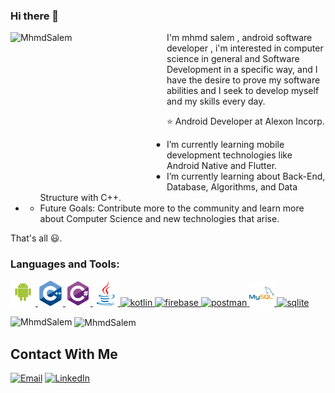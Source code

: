 ### Hi there 👋
<!--
- 🔭 I’m currently working on ALEXON INCORP. FOR E-SOLUTIONS
- 🌱 I’m currently learning mobile development technologies like Android Native and Flutter.
- 👯 I’m looking to collaborate on ...
- 🤔 I’m looking for help with ...
- 💬 Ask me about ...
- 📫 How to reach me: ...
- 😄 Pronouns: ...
- ⚡ Fun fact: ...
-->






<p><img align="left" src="https://camo.githubusercontent.com/5352b6b2b973a416adb9f788796e6e861e6ff286d2d83780df8ef7d90d4ca349/68747470733a2f2f6d656469612e67697068792e636f6d2f6d656469612f53576f536b4e36447854737a71494b4571762f67697068792e676966" alt="MhmdSalem" width="250" height="250" /></p>

I'm mhmd salem , android software developer , i'm interested in computer science in general and Software Development in a specific way, and I have the desire to prove my software abilities and I seek to develop myself and my skills every day.

⭐ Android Developer at Alexon Incorp.

- * I’m currently learning mobile development technologies like Android Native and Flutter.
- * I’m currently learning about Back-End, Database, Algorithms, and Data Structure with C++.
- * Future Goals: Contribute more to the community and learn more about Computer Science and new technologies that arise.

That's all 😃.



<h3 align="left"> Languages and Tools:</h3>
<p align="left"> <a href="https://developer.android.com" target="_blank" rel="noreferrer"> <img src="https://raw.githubusercontent.com/devicons/devicon/master/icons/android/android-original-wordmark.svg" alt="android" width="40" height="40"/> </a> <a href="https://www.w3schools.com/cpp/" target="_blank" rel="noreferrer"> <img src="https://raw.githubusercontent.com/devicons/devicon/master/icons/cplusplus/cplusplus-original.svg" alt="cplusplus" width="40" height="40"/> </a> <a href="https://www.w3schools.com/cs/" target="_blank" rel="noreferrer"> <img src="https://raw.githubusercontent.com/devicons/devicon/master/icons/csharp/csharp-original.svg" alt="csharp" width="40" height="40"/> </a> <a href="https://www.java.com" target="_blank" rel="noreferrer"> <img src="https://raw.githubusercontent.com/devicons/devicon/master/icons/java/java-original.svg" alt="java" width="40" height="40"/> </a> <a href="https://kotlinlang.org" target="_blank" rel="noreferrer"> <img src="https://www.vectorlogo.zone/logos/kotlinlang/kotlinlang-icon.svg" alt="kotlin" width="40" height="40"/> </a> <a href="https://www.python.org" target="_blank" rel="noreferrer"> <a href="https://firebase.google.com/" target="_blank" rel="noreferrer"> <img src="https://www.vectorlogo.zone/logos/firebase/firebase-icon.svg" alt="firebase" width="40" height="40"/> </a> <a href="https://postman.com" target="_blank" rel="noreferrer"> <img src="https://www.vectorlogo.zone/logos/getpostman/getpostman-icon.svg" alt="postman" width="40" height="40"/> </a> <a href="https://www.mysql.com/" target="_blank" rel="noreferrer"> <img src="https://raw.githubusercontent.com/devicons/devicon/master/icons/mysql/mysql-original-wordmark.svg" alt="mysql" width="40" height="40"/> </a> <a href="https://www.sqlite.org/" target="_blank" rel="noreferrer"> <img src="https://www.vectorlogo.zone/logos/sqlite/sqlite-icon.svg" alt="sqlite" width="40" height="40"/> </a>  </p> 

<p><img align="left" src="https://github-readme-stats.vercel.app/api/top-langs?username=MahmoudElshahatt&show_icons=true&locale=en&layout=compact" alt="MhmdSalem" /></p>

<p>&nbsp;<img align="center" src="https://github-readme-stats.vercel.app/api?username=mhmdsalem33&show_icons=true&locale=en" alt="MhmdSalem" /></p>


## Contact With Me

[<img src="https://ssl.gstatic.com/ui/v1/icons/mail/images/favicon5.ico" alt="Email" width="30" height="30">](mailto:mhmd.salem33@yahoo.com)
[<img src="https://static-exp1.licdn.com/sc/h/al2o9zrvru7aqj8e1x2rzsrca" alt="LinkedIn" width="30" height="30">](https://www.linkedin.com/in/mhmd-salem-a004a0213/)


